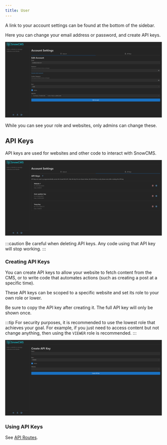 ```yaml
---
title: User
---
```


A link to your account settings can be found at the bottom of the sidebar.

Here you can change your email address or password, and create API keys.

![User Settings](../../../assets/docs/user/user.png)

While you can see your role and websites, only admins can change these.

## API Keys

API keys are used for websites and other code to interact with SnowCMS.

![API Keys](../../../assets/docs/user/api-key-list.png)

:::caution
Be careful when deleting API keys. Any code using that API key will stop working.
:::

### Creating API Keys

You can create API keys to allow your website to fetch content from the CMS, or to write code that automates actions (such as creating a post at a specific time).

These API keys can be scoped to a specific website and set its role to your own role or lower.

Be sure to copy the API key after creating it. The full API key will only be shown once.

:::tip
For security purposes, it is recommended to use the lowest role that achieves your goal. For example, if you just need to access content but not change anything, then using the `VIEWER` role is recommended.
:::

![Create API Key](../../../assets/docs/user/api-key-create.png)

### Using API Keys

See [API Routes](/user/api/).
